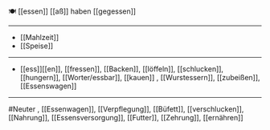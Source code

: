 🍽️ [[essen]]  [[aß]]  haben [[gegessen]]

---
- [[Mahlzeit]]
- [[Speise]]



---
- [[ess]][[en]], [[fressen]], [[Backen]], [[löffeln]], [[schlucken]], [[hungern]], [[Worter/essbar]], [[kauen]]
, [[Wurstessern]], [[zubeißen]], [[Essenswagen]]

---


#Neuter , [[Essenwagen]], [[Verpflegung]], [[Büfett]], [[verschlucken]], [[Nahrung]], [[Essensversorgung]], [[Futter]], [[Zehrung]], [[ernähren]]